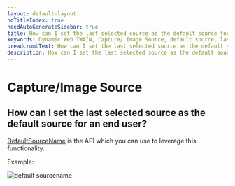 ```yaml
---
layout: default-layout
noTitleIndex: true
needAutoGenerateSidebar: true
title: How can I set the last selected source as the default source for an end user?
keywords: Dynamic Web TWAIN, Capture/ Image Source, default source, last selected source
breadcrumbText: How can I set the last selected source as the default source for an end user?
description: How can I set the last selected source as the default source for an end user?
---
```


# Capture/Image Source

## How can I set the last selected source as the default source for an end user?

<a href="https://www.dynamsoft.com/web-twain/docs/info/api/WebTwain_Acquire.html?ver=latest#defaultsourcename" target="_blank">DefaultSourceName</a> is the API which you can use to leverage this functionality.

Example:

![default sourcename]({{site.assets}}imgs/default-sourcename.png)
